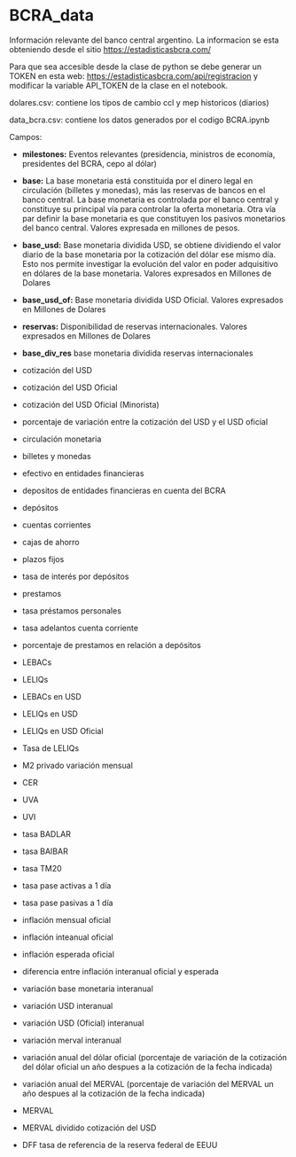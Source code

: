# BCRA_data

Información relevante del banco central argentino. La informacion se esta obteniendo desde el sitio https://estadisticasbcra.com/

Para que sea accesible desde la clase de python se debe generar un TOKEN en esta web: https://estadisticasbcra.com/api/registracion y modificar la variable API_TOKEN de la clase en el notebook.


dolares.csv: contiene los tipos de cambio ccl y mep historicos (diarios)

data_bcra.csv: contiene los datos generados por el codigo BCRA.ipynb


Campos:


- **milestones:** Eventos relevantes (presidencia, ministros de economía, presidentes del BCRA, cepo al dólar)

- **base:**  La base monetaria está constituida por el dinero legal en circulación (billetes y monedas), más las reservas de bancos en el banco central. La base monetaria es controlada por el banco central y constituye su principal vía para controlar la oferta monetaria. Otra vía par  definir la base monetaria es que constituyen los pasivos monetarios del banco central. Valores expresada en millones de pesos.

- **base_usd:** Base monetaria dividida USD, se obtiene dividiendo el valor diario de la base monetaria por la cotización del dólar ese mismo día. Esto nos permite investigar la evolución del valor en poder adquisitivo en dólares de la base monetaria. Valores expresados en Millones de Dolares

- **base_usd_of:** Base monetaria dividida USD Oficial. Valores expresados en Millones de Dolares

- **reservas:** Disponibilidad de reservas internacionales. Valores expresados en Millones de Dolares

- **base_div_res** base monetaria dividida reservas internacionales

- cotización del USD

- cotización del USD Oficial

- cotización del USD Oficial (Minorista)

- porcentaje de variación entre la cotización del USD y el USD oficial

- circulación monetaria

- billetes y monedas

- efectivo en entidades financieras

- depositos de entidades financieras en cuenta del BCRA

- depósitos

- cuentas corrientes

- cajas de ahorro

- plazos fijos

- tasa de interés por depósitos

- prestamos

- tasa préstamos personales

- tasa adelantos cuenta corriente

- porcentaje de prestamos en relación a depósitos

- LEBACs

- LELIQs

- LEBACs en USD

- LELIQs en USD

- LELIQs en USD Oficial

- Tasa de LELIQs

- M2 privado variación mensual

- CER

- UVA

- UVI

- tasa BADLAR

- tasa BAIBAR

- tasa TM20

- tasa pase activas a 1 día

- tasa pase pasivas a 1 día

- inflación mensual oficial

- inflación inteanual oficial

- inflación esperada oficial

- diferencia entre inflación interanual oficial y esperada

- variación base monetaria interanual

- variación USD interanual

- variación USD (Oficial) interanual

- variación merval interanual

- variación anual del dólar oficial (porcentaje de variación de la cotización del dólar oficial un año despues a la cotización de la fecha indicada)

- variación anual del MERVAL (porcentaje de variación del MERVAL un año despues al la cotización de la fecha indicada)

- MERVAL

- MERVAL dividido cotización del USD

- DFF tasa de referencia de la reserva federal de EEUU
